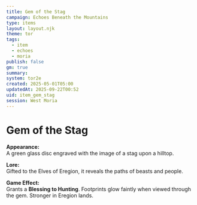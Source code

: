 ```yaml
---
title: Gem of the Stag
campaign: Echoes Beneath the Mountains
type: items
layout: layout.njk
theme: tor
tags:
  - item
  - echoes
  - moria
publish: false
gm: true
summary:
system: tor2e
created: 2025-05-01T05:00
updatedAt: 2025-09-22T00:52
uid: item_gem_stag
session: West Moria
---
```


# Gem of the Stag

**Appearance:**  
A green glass disc engraved with the image of a stag upon a hilltop.

**Lore:**  
Gifted to the Elves of Eregion, it reveals the paths of beasts and people.

**Game Effect:**  
Grants a **Blessing to Hunting**. Footprints glow faintly when viewed through the gem. Stronger in Eregion lands.


